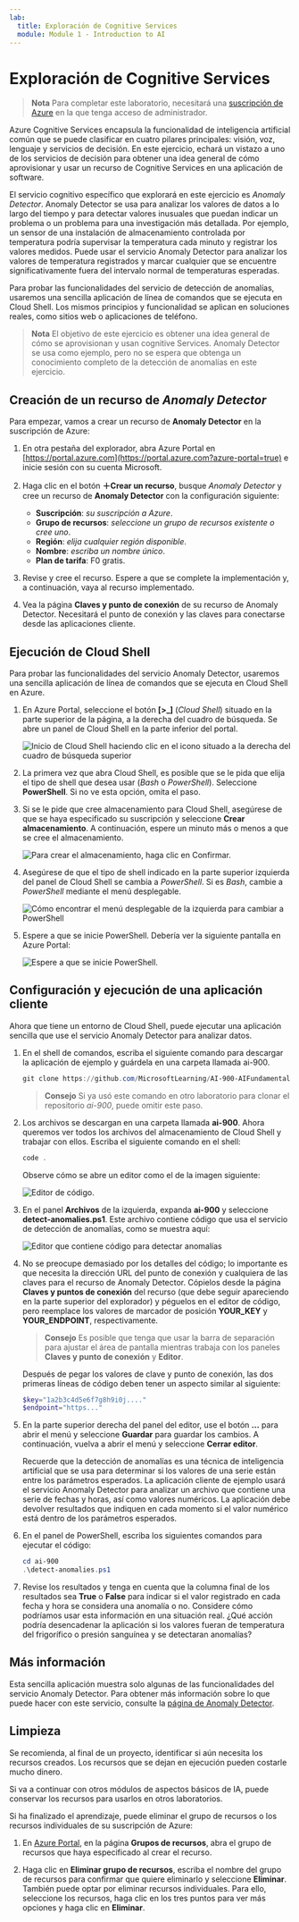 ```yaml
---
lab:
  title: Exploración de Cognitive Services
  module: Module 1 - Introduction to AI
---
```


# <a name="explore-cognitive-services"></a>Exploración de Cognitive Services

> **Nota** Para completar este laboratorio, necesitará una [suscripción de Azure](https://azure.microsoft.com/free?azure-portal=true) en la que tenga acceso de administrador.

Azure Cognitive Services encapsula la funcionalidad de inteligencia artificial común que se puede clasificar en cuatro pilares principales: visión, voz, lenguaje y servicios de decisión. En este ejercicio, echará un vistazo a uno de los servicios de decisión para obtener una idea general de cómo aprovisionar y usar un recurso de Cognitive Services en una aplicación de software.

El servicio cognitivo específico que explorará en este ejercicio es *Anomaly Detector*. Anomaly Detector se usa para analizar los valores de datos a lo largo del tiempo y para detectar valores inusuales que puedan indicar un problema o un problema para una investigación más detallada. Por ejemplo, un sensor de una instalación de almacenamiento controlada por temperatura podría supervisar la temperatura cada minuto y registrar los valores medidos. Puede usar el servicio Anomaly Detector para analizar los valores de temperatura registrados y marcar cualquier que se encuentre significativamente fuera del intervalo normal de temperaturas esperadas.

Para probar las funcionalidades del servicio de detección de anomalías, usaremos una sencilla aplicación de línea de comandos que se ejecuta en Cloud Shell. Los mismos principios y funcionalidad se aplican en soluciones reales, como sitios web o aplicaciones de teléfono.

> **Nota** El objetivo de este ejercicio es obtener una idea general de cómo se aprovisionan y usan cognitive Services. Anomaly Detector se usa como ejemplo, pero no se espera que obtenga un conocimiento completo de la detección de anomalías en este ejercicio.

## <a name="create-an-anomaly-detector-resource"></a>Creación de un recurso de *Anomaly Detector*

Para empezar, vamos a crear un recurso de **Anomaly Detector** en la suscripción de Azure:

1. En otra pestaña del explorador, abra Azure Portal en [https://portal.azure.com](https://portal.azure.com?azure-portal=true) e inicie sesión con su cuenta Microsoft.

1. Haga clic en el botón **&#65291;Crear un recurso**, busque *Anomaly Detector* y cree un recurso de **Anomaly Detector** con la configuración siguiente:
    - **Suscripción**: *su suscripción a Azure*.
    - **Grupo de recursos**: *seleccione un grupo de recursos existente o cree uno*.
    - **Región**: *elija cualquier región disponible*.
    - **Nombre**: *escriba un nombre único*.
    - **Plan de tarifa**: F0 gratis.

1. Revise y cree el recurso. Espere a que se complete la implementación y, a continuación, vaya al recurso implementado.

1. Vea la página **Claves y punto de conexión** de su recurso de Anomaly Detector. Necesitará el punto de conexión y las claves para conectarse desde las aplicaciones cliente.

## <a name="run-cloud-shell"></a>Ejecución de Cloud Shell

Para probar las funcionalidades del servicio Anomaly Detector, usaremos una sencilla aplicación de línea de comandos que se ejecuta en Cloud Shell en Azure.

1. En Azure Portal, seleccione el botón **[>_]** (*Cloud Shell*) situado en la parte superior de la página, a la derecha del cuadro de búsqueda. Se abre un panel de Cloud Shell en la parte inferior del portal.

    ![Inicio de Cloud Shell haciendo clic en el icono situado a la derecha del cuadro de búsqueda superior](media/anomaly-detector/powershell-portal-guide-1.png)

1. La primera vez que abra Cloud Shell, es posible que se le pida que elija el tipo de shell que desea usar (*Bash* o *PowerShell*). Seleccione **PowerShell**. Si no ve esta opción, omita el paso.  

1. Si se le pide que cree almacenamiento para Cloud Shell, asegúrese de que se haya especificado su suscripción y seleccione **Crear almacenamiento**. A continuación, espere un minuto más o menos a que se cree el almacenamiento.

    ![Para crear el almacenamiento, haga clic en Confirmar.](media/anomaly-detector/powershell-portal-guide-2.png)

1. Asegúrese de que el tipo de shell indicado en la parte superior izquierda del panel de Cloud Shell se cambia a *PowerShell*. Si es *Bash*, cambie a *PowerShell* mediante el menú desplegable.

    ![Cómo encontrar el menú desplegable de la izquierda para cambiar a PowerShell](media/anomaly-detector/powershell-portal-guide-3.png)

1. Espere a que se inicie PowerShell. Debería ver la siguiente pantalla en Azure Portal:  

    ![Espere a que se inicie PowerShell.](media/anomaly-detector/powershell-prompt.png)

## <a name="configure-and-run-a-client-application"></a>Configuración y ejecución de una aplicación cliente

Ahora que tiene un entorno de Cloud Shell, puede ejecutar una aplicación sencilla que use el servicio Anomaly Detector para analizar datos.

1. En el shell de comandos, escriba el siguiente comando para descargar la aplicación de ejemplo y guárdela en una carpeta llamada ai-900.

    ```PowerShell
    git clone https://github.com/MicrosoftLearning/AI-900-AIFundamentals ai-900
    ```

    >**Consejo** Si ya usó este comando en otro laboratorio para clonar el repositorio *ai-900*, puede omitir este paso.

1. Los archivos se descargan en una carpeta llamada **ai-900**. Ahora queremos ver todos los archivos del almacenamiento de Cloud Shell y trabajar con ellos. Escriba el siguiente comando en el shell:

     ```PowerShell
    code .
    ```

    Observe cómo se abre un editor como el de la imagen siguiente: 

    ![Editor de código.](media/anomaly-detector/powershell-portal-guide-4.png)

1. En el panel **Archivos** de la izquierda, expanda **ai-900** y seleccione **detect-anomalies.ps1**. Este archivo contiene código que usa el servicio de detección de anomalías, como se muestra aquí:

    ![Editor que contiene código para detectar anomalías](media/anomaly-detector/detect-anomalies-code.png)

1. No se preocupe demasiado por los detalles del código; lo importante es que necesita la dirección URL del punto de conexión y cualquiera de las claves para el recurso de Anomaly Detector. Cópielos desde la página **Claves y puntos de conexión** del recurso (que debe seguir apareciendo en la parte superior del explorador) y péguelos en el editor de código, pero reemplace los valores de marcador de posición **YOUR_KEY** y **YOUR_ENDPOINT**, respectivamente.

    > **Consejo** Es posible que tenga que usar la barra de separación para ajustar el área de pantalla mientras trabaja con los paneles **Claves y punto de conexión** y **Editor**.

    Después de pegar los valores de clave y punto de conexión, las dos primeras líneas de código deben tener un aspecto similar al siguiente:

    ```PowerShell
    $key="1a2b3c4d5e6f7g8h9i0j...."    
    $endpoint="https..."
    ```

1. En la parte superior derecha del panel del editor, use el botón **...** para abrir el menú y seleccione **Guardar** para guardar los cambios. A continuación, vuelva a abrir el menú y seleccione **Cerrar editor**.

    Recuerde que la detección de anomalías es una técnica de inteligencia artificial que se usa para determinar si los valores de una serie están entre los parámetros esperados. La aplicación cliente de ejemplo usará el servicio Anomaly Detector para analizar un archivo que contiene una serie de fechas y horas, así como valores numéricos. La aplicación debe devolver resultados que indiquen en cada momento si el valor numérico está dentro de los parámetros esperados.

1. En el panel de PowerShell, escriba los siguientes comandos para ejecutar el código:

    ```PowerShell
    cd ai-900
    .\detect-anomalies.ps1
    ```

1. Revise los resultados y tenga en cuenta que la columna final de los resultados sea **True** o **False** para indicar si el valor registrado en cada fecha y hora se considera una anomalía o no. Considere cómo podríamos usar esta información en una situación real. ¿Qué acción podría desencadenar la aplicación si los valores fueran de temperatura del frigorífico o presión sanguínea y se detectaran anomalías?  

## <a name="learn-more"></a>Más información

Esta sencilla aplicación muestra solo algunas de las funcionalidades del servicio Anomaly Detector. Para obtener más información sobre lo que puede hacer con este servicio, consulte la [página de Anomaly Detector](https://azure.microsoft.com/services/cognitive-services/anomaly-detector/).

## <a name="clean-up"></a>Limpieza

Se recomienda, al final de un proyecto, identificar si aún necesita los recursos creados. Los recursos que se dejan en ejecución pueden costarle mucho dinero. 

Si va a continuar con otros módulos de aspectos básicos de IA, puede conservar los recursos para usarlos en otros laboratorios.

Si ha finalizado el aprendizaje, puede eliminar el grupo de recursos o los recursos individuales de su suscripción de Azure:

1. En [Azure Portal](https://portal.azure.com/), en la página **Grupos de recursos**, abra el grupo de recursos que haya especificado al crear el recurso.

2. Haga clic en **Eliminar grupo de recursos**, escriba el nombre del grupo de recursos para confirmar que quiere eliminarlo y seleccione **Eliminar**. También puede optar por eliminar recursos individuales. Para ello, seleccione los recursos, haga clic en los tres puntos para ver más opciones y haga clic en **Eliminar**.